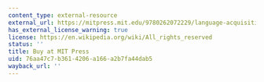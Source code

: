```yaml
---
content_type: external-resource
external_url: https://mitpress.mit.edu/9780262072229/language-acquisition/
has_external_license_warning: true
license: https://en.wikipedia.org/wiki/All_rights_reserved
status: ''
title: Buy at MIT Press
uid: 76aa47c7-b361-4206-a166-a2b7fa44dab5
wayback_url: ''
---
```

